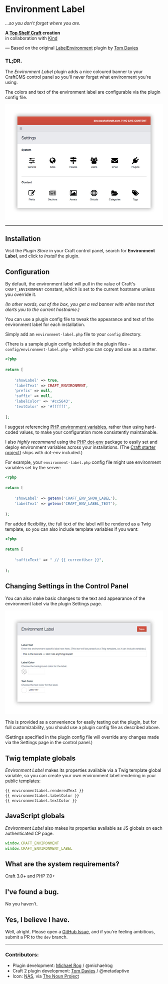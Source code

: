 # Environment Label

_...so you don't forget where you are._

**A [Top Shelf Craft](https://topshelfcraft.com) creation**  
in collaboration with [Kind](https://madebykind.com/)

&mdash; Based on the original [LabelEnvironment](https://github.com/madebykind/craft.labelenvironment) plugin by [Tom Davies](https://github.com/tomdavies)


### TL;DR.

The _Environment Label_ plugin adds a nice coloured banner to your CraftCMS control panel so you'll never forget what environment you're using.

The colors and text of the environment label are configurable via the plugin config file.

![Screenshot](docs/dev.jpg)

* * *


## Installation

Visit the _Plugin Store_ in your Craft control panel, search for **Environment Label**, and click to _Install_ the plugin.


## Configuration

By default, the environment label will pull in the value of Craft's `CRAFT_ENVIRONMENT` constant, which is set to the current hostname unless you override it.

_(In other words, out of the box, you get a red banner with white text that alerts you to the current hostname.)_

You can use a plugin config file to tweak the appearance and text of the environment label for each installation.

Simply add an `environment-label.php` file to your `config` directory.

(There is a sample plugin config included in the plugin files - `config/environment-label.php` - which you can copy and use as a starter.

```php
<?php

return [
	
    'showLabel' => true,
    'labelText' => CRAFT_ENVIRONMENT,
    'prefix' => null,
    'suffix' => null,
    'labelColor' => '#cc5643',
    'textColor' => '#ffffff',
	
];
```

I suggest referencing [PHP environment variables](http://php.net/manual/en/function.getenv.php), rather than using hard-coded values, to make your configuration more consistently maintainable.

I also _highly recommend_ using the [PHP dot-env](https://github.com/vlucas/phpdotenv) package to easily set and deploy environment variables across your installations. (The [Craft starter project](https://github.com/craftcms/craft)) ships with dot-env included.)

For example, your `environment-label.php` config file might use environment variables set by the server:

```php
<?php

return [
	
    'showLabel' => getenv('CRAFT_ENV_SHOW_LABEL'),
    'labelText' => getenv('CRAFT_ENV_LABEL_TEXT'),
	
);
```

For added flexibility, the full text of the label will be rendered as a Twig template, so you can also include template variables if you want:

```php
<?php

return [
	
    'suffixText' => " // {{ currentUser }}",
    
);
```


## Changing Settings in the Control Panel

You can also make basic changes to the text and appearance of the environment label via the plugin Settings page.

![Settings](docs/settings.jpg)

</div>

This is provided as a convenience for easily testing out the plugin, but for full customizability, you should use a plugin config file as described above.

(Settings specified in the plugin config file will override any changes made via the Settings page in the control panel.)


## Twig template globals

_Environment Label_ makes its properties available via a Twig template global variable, so you can create your own
environment label rendering in your public templates:

```twig
{{ environmentLabel.renderedText }}
{{ environmentLabel.labelColor }}
{{ environmentLabel.textColor }}
```

## JavaScript globals

_Environment Label_ also makes its properties available as JS globals on each authenticated CP page.

```js
window.CRAFT_ENVIRONMENT
window.CRAFT_ENVIRONMENT_LABEL
```

## What are the system requirements?

Craft 3.0+ and PHP 7.0+


## I've found a bug.

No you haven't.


## Yes, I believe I have.

Well, alright. Please open a [GitHub Issue](https://github.com/topshelfcraft/Environment-Label/issues), and if you're feeling ambitious, submit a PR to the `dev` branch.


* * *

### Contributors:

  - Plugin development: [Michael Rog](http://michaelrog.com) / @michaelrog
  - Craft 2 plugin development: [Tom Davies](https://github.com/tomdavies) / @metadaptive
  - Icon: [NAS](http://nasztu.com/), via [The Noun Project](https://thenounproject.com/search/?q=label&i=28588)
